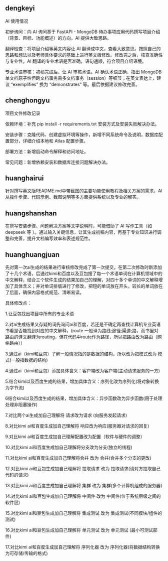 ## dengkeyi 

AI 使用情况

初步询问：向 AI 询问基于 FastAPI - MongoDB 待办事项应用代码撰写项目介绍（背景、目标、功能概述）的方向。AI 提供大致思路。

翻译检查：将项目介绍等英文内容让 AI 翻译成中文，查看大致意思。按照自己的思路和想法以及老师具体要求的基础上进行英文版修改。修改完之后，核查准确性与专业性。AI 翻译的专业术语是否准确，语句通顺，符合项目介绍语境。

专业术语审核：初稿完成后，让 AI 审核术语。AI 确认术语正确，指出 MongoDB 单文档原子性但跨文档事务需多文档事务（session）等细节；在英文表达上，建议 “exemplifies” 换为 “demonstrates” 等。最后依据建议修改完善。

## chenghongyu

项目文件修改记录

依赖环境：补充 pip install -r requirements.txt 安装方式及安装失败解决办法。

安装步骤：克隆代码、创建虚拟环境等操作，新增不同系统命令及说明，数据库配置部分，详细介绍本地和 Atlas 配置步骤。

部署方法：新增启动命令解释和访问地址。

常见问题：新增依赖安装和数据库连接问题解决办法。

## huanghairui
针对撰写英文版README.md中带截图的主要功能使用教程及相关方案的需求，AI从操作步骤、代码示例、截图说明等多方面提供系统以及专业的解答。

## huangshanshan
在撰写安装步骤、问题解决方案等文字说明时，可能借助了 AI 写作工具（如 deepseek 等 ）。通过输入关键信息，让其生成初稿内容，再基于专业知识进行调整和完善，提升文档编写效率和表述规范性。

## huanghuangjuan

先对第一次ai生成的结果进行审核修改完成了第一次提交。在第二次修改时新添加了十几个术语，后通过kimi和百度以及豆包搜了每一个术语单词在计算机领域中的中文解释，结合三个软件生成的结果加自己的理解，对四十多个单词的中文解释增加了具体含义；并对单词排版进行了修改，把短的单词放在开头，较长的单词放在了后面，确保内容格式规范、清晰易读。

具体修改点：

1.让豆包找出项目中所有的专业术语

2.对ai生成结果又存疑的词先询问ai和百度，若还是不确定再查找计算机专业英语书看是否能找到对应的中文解释，(route 一般译为路线;途径;渠道;路，而书里对路由的译文翻译为routing，但在代码中route作为路径，所以把路由改为路由（网络路由））

3.通过ai（kimi和豆包）了解一般情况指的是数据的结构，所以改为把模式改为 模式(一般指数据的结构)

4.通过ai（kimi和豆包）添加具体含义：客户端改为客户端(主动请求服务的一方)

5.结合kimi以及百度生成的结果，增加具体含义：序列化改为序列化(将对象转换为字节流)

6结合kimi以及百度生成的结果，增加具体含义：异步函数改为异步函数(用于处理处理非阻塞操作)

7.对比两个ai生成加自己理解将  请求改为请求 (向服务发起请求)

8.对比kimi  ai和百度生成加自己理解将 响应改为响应(服务器对请求的回复) 

9.对比kimi  ai和百度生成加自己理解配置改为配置（软件与硬件的调整）

10.对比kimi  ai和百度生成加自己理解将分支改为分支(独立的线程)

11.对比kimi  ai和百度生成加自己理解将合并 改为 合并(合并多个分支的更改)

12.对比kimi  ai和豆包生成加自己理解将  拉取请求  改为 拉取请求(请对方拉取自己代码的请求)

13.对比kimi  ai和百度生成加自己理解将 集群  改为 集群(多个计算机组成的服务器)

14.对比kimi  ai和豆包生成加自己理解将 中间件 改为 中间件(位于系统层级之间的软件层)

15.对比kimi  ai和豆包生成加自己理解将  集成测试 改为 集成测试(不同模块/组件的测试)

16.对比kimi  ai和豆包生成加自己理解将 单元测试 改为 单元测试 (最小可测试部件)

17.对比kimi  ai和百度生成加自己理解将 序列化器 改为 序列化器(将数据结构转换为可存储/传输的格式)

